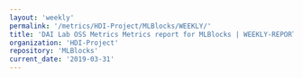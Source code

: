 ```yaml
---
layout: 'weekly'
permalink: '/metrics/HDI-Project/MLBlocks/WEEKLY/'
title: 'DAI Lab OSS Metrics Metrics report for MLBlocks | WEEKLY-REPORT-2019-03-31'
organization: 'HDI-Project'
repository: 'MLBlocks'
current_date: '2019-03-31'
---
```

